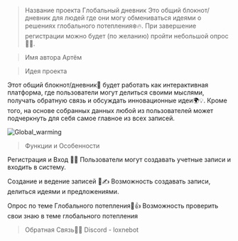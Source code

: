 >Название проекта
Глобальный дневник
  Это общий блокнот/дневник для людей где они могу обмениваться идеями о решениях глобального потепления❄️🔥. 
  При завершение регистрации можно будет (по желанию) пройти небольшой опрос🌿🌱.

>Имя автора
Артём

>Идея проекта

Этот общий блокнот/дневник📒 будет работать как интерактивная платформа, где пользователи могут делиться своими мыслями, получать обратную связь и обсуждать инновационные идеи🌍💡. 
Кроме того, на основе собранных данных любой из пользователей может подчеркнуть для себя самое главное из всех записей.

![Global_warming](https://github.com/user-attachments/assets/89633397-05d4-49b5-b9ad-8faebc22419a)

>Функции и Особенности

Регистрация и Вход 📝🔐
  Пользователи могут создавать учетные записи и входить в систему.

Создание и ведение записей 📓✍️
  Возможность создавать записи, делиться идеями и предложениями.

Опрос по теме Глобального потепления💬👍
  Возможность проверить свои знаю в теме глобального потепления

>Обратная Связь🔔📲
  Discord - loxnebot
